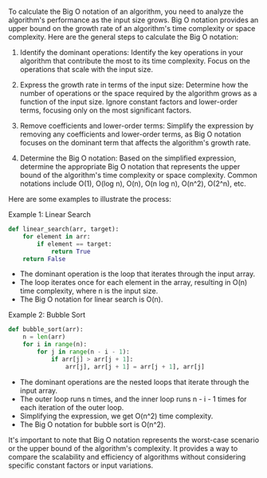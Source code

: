 To calculate the Big O notation of an algorithm, you need to analyze the algorithm's performance as the input size grows. Big O notation provides an upper bound on the growth rate of an algorithm's time complexity or space complexity. Here are the general steps to calculate the Big O notation:

1. Identify the dominant operations: Identify the key operations in your algorithm that contribute the most to its time complexity. Focus on the operations that scale with the input size.

2. Express the growth rate in terms of the input size: Determine how the number of operations or the space required by the algorithm grows as a function of the input size. Ignore constant factors and lower-order terms, focusing only on the most significant factors.

3. Remove coefficients and lower-order terms: Simplify the expression by removing any coefficients and lower-order terms, as Big O notation focuses on the dominant term that affects the algorithm's growth rate.

4. Determine the Big O notation: Based on the simplified expression, determine the appropriate Big O notation that represents the upper bound of the algorithm's time complexity or space complexity. Common notations include O(1), O(log n), O(n), O(n log n), O(n^2), O(2^n), etc.

Here are some examples to illustrate the process:

Example 1: Linear Search
```python
def linear_search(arr, target):
    for element in arr:
        if element == target:
            return True
    return False
```
- The dominant operation is the loop that iterates through the input array.
- The loop iterates once for each element in the array, resulting in O(n) time complexity, where n is the input size.
- The Big O notation for linear search is O(n).

Example 2: Bubble Sort
```python
def bubble_sort(arr):
    n = len(arr)
    for i in range(n):
        for j in range(n - i - 1):
            if arr[j] > arr[j + 1]:
                arr[j], arr[j + 1] = arr[j + 1], arr[j]
```
- The dominant operations are the nested loops that iterate through the input array.
- The outer loop runs n times, and the inner loop runs n - i - 1 times for each iteration of the outer loop.
- Simplifying the expression, we get O(n^2) time complexity.
- The Big O notation for bubble sort is O(n^2).

It's important to note that Big O notation represents the worst-case scenario or the upper bound of the algorithm's complexity. It provides a way to compare the scalability and efficiency of algorithms without considering specific constant factors or input variations.